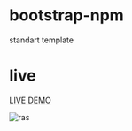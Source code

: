 # bootstrap-npm
standart template 

# live 

<a href="https://majestic-churros-4b4ccc.netlify.app/"> LIVE DEMO </a>

<img src="hhtps://picsum.photos/id/113/200/200" alt='ras' >
